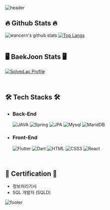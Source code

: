 ![header](https://capsule-render.vercel.app/api?type=waving&color=gradient&height=250&section=header&text=HyeonGu%20Lee&fontSize=30)


## 🔥 Github Stats 🔥 

![wancern's github stats](https://github-readme-stats.vercel.app/api?username=wancern&show_icons=true&theme=dark)
[![Top Langs](https://github-readme-stats.vercel.app/api/top-langs/?username=wancern&show_icons=true&hide_border=true&title_color=00EEFF&text_color=FFFFFF&bg_color=000000&icon_color=004386&layout=compact)](https://github.com/anuraghazra/github-readme-stats)
<br/><br/>

## 🖥️ BaekJoon Stats 🖥️ 
	
[![Solved.ac Profile](http://mazassumnida.wtf/api/v2/generate_badge?boj=wancern)](https://solved.ac/wancern/)

<br/>

## 🛠 Tech Stacks 🛠
	
- ### Back-End
	![JAVA](https://img.shields.io/badge/Java-7952B3?style=for-the-badge)
	![Spring](https://img.shields.io/badge/Spring-6DB33F?style=for-the-badge&logo=Spring&logoColor=white)
	![JPA](https://img.shields.io/badge/JPA-007396?style=for-the-badge&logo=Java&logoColor=white)
	![Mysql](https://img.shields.io/badge/Mysql-E6B91E.svg?style=for-the-badge&logo=MySql&logoColor=white)
	![MaridDB](https://img.shields.io/badge/mariaDB-003545?style=for-the-badge&logo=mariaDB&logoColor=white)

- ### Front-End
	![Flutter](https://img.shields.io/badge/Flutter-006600?style=for-the-badge&logo=Flutter&logoColor=white)
  	![Dart](https://img.shields.io/badge/Dart-F46D01?style=for-the-badge&logo=Dart&logoColor=white)
  	![HTML](https://img.shields.io/badge/HTML-E34F26?style=for-the-badge&logo=HTML5&logoColor=white)
  	![CSS3](https://img.shields.io/badge/CSS3-1572B6?style=for-the-badge&logo=CSS3&logoColor=white)
	![React](https://img.shields.io/badge/react-61DAFB.svg?&style=for-the-badge&logo=react&logoColor=white)

<br/>

## 📖 Certification 📖

- 정보처리기사
- SQL 개발자 (SQLD)


![footer](https://capsule-render.vercel.app/api?type=waving&color=gradient&height=200&section=footer)
